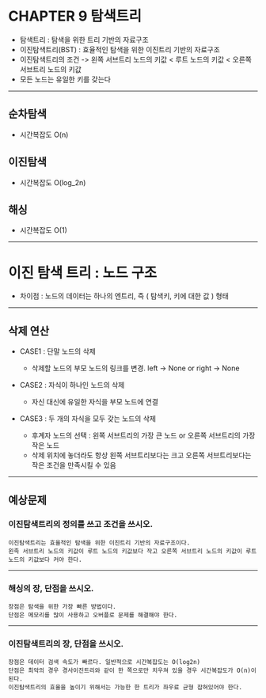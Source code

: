 # CHAPTER 9 탐색트리

- 탐색트리 : 탐색을 위한 트리 기반의 자료구조
- 이진탐색트리(BST) : 효율적인 탐색을 위한 이진트리 기반의 자료구조
- 이진탐색트리의 조건 -> 왼쪽 서브트리 노드의 키값 < 루트 노드의 키값 < 오른쪽 서브트리 노드의 키값
- 모든 노드는 유일한 키를 갖는다
----------------------------------------------------------------------------------------------------
## 순차탐색
- 시간복잡도 O(n)

## 이진탐색
- 시간복잡도 O(log_2n)

## 해싱
- 시간복잡도 O(1)
----------------------------------------------------------------------------------------------------
# 이진 탐색 트리 : 노드 구조
- 차이점 : 노드의 데이터는 하나의 엔트리, 즉 ( 탐색키, 키에 대한 값 ) 형태

----------------------------------------------------------------------------------------------------
## 삭제 연산
- CASE1 : 단말 노드의 삭제
    - 삭제할 노드의 부모 노드의 링크를 변경. left -> None or right -> None

- CASE2 : 자식이 하나인 노드의 삭제
    - 자신 대신에 유일한 자식을 부모 노드에 연결

- CASE3 : 두 개의 자식을 모두 갖는 노드의 삭제
    - 후계자 노드의 선택 : 왼쪽 서브트리의 가장 큰 노드 or 오른쪽 서브트리의 가장 작은 노드
    - 삭제 위치에 놓더라도 항상 왼쪽 서브트리보다는 크고 오른쪽 서브트리보다는 작은 조건을 만족시킬 수 있음
----------------------------------------------------------------------------------------------------
## 예상문제

### 이진탐색트리의 정의를 쓰고 조건을 쓰시오.
    이진탐색트리는 효율적인 탐색을 위한 이진트리 기반의 자료구조이다.
    왼족 서브트리 노드의 키값이 루트 노드의 키값보다 작고 오른쪽 서브트리 노드의 키값이 루트 노드의 키값보다 커야 한다.
----------------------------------------------------------------------------------------------------
### 해싱의 장, 단점을 쓰시오.
    장점은 탐색을 위한 가장 빠른 방법이다.
    단점은 메모리를 많이 사용하고 오버플로 문제를 해결해야 한다.
----------------------------------------------------------------------------------------------------
### 이진탐색트리의 장, 단점을 쓰시오.
    장점은 데이터 검색 속도가 빠르다. 일반적으로 시간복잡도는 O(log2n)
    단점은 최악의 경우 경사이진트리와 같이 한 쪽으로만 치우쳐 있을 경우 시간복잡도가 O(n)이 된다.
    이진탐색트리의 효율을 높이기 위해서는 가능한 한 트리가 좌우료 균형 잡혀있어야 한다.